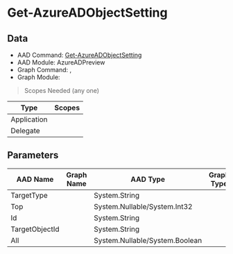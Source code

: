 # Get-AzureADObjectSetting

> 

## Data

+ AAD Command: [Get-AzureADObjectSetting](https://docs.microsoft.com/en-us/powershell/module/AzureADPreview/Get-AzureADObjectSetting)
+ AAD Module: AzureADPreview
+ Graph Command: [](), []()
+ Graph Module: 

> Scopes Needed (any one)

|Type|Scopes|
|---|---|
|Application||
|Delegate||

## Parameters

|AAD Name|Graph Name|AAD Type|Graph Type|Infos|
|---|---|---|---|---|
|TargetType||System.String|||
|Top||System.Nullable/System.Int32|||
|Id||System.String|||
|TargetObjectId||System.String|||
|All||System.Nullable/System.Boolean|||

